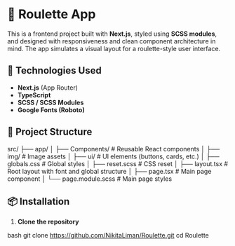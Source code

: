 # 🎰 Roulette App

This is a frontend project built with **Next.js**, styled using **SCSS modules**, and designed with responsiveness and clean component architecture in mind. The app simulates a visual layout for a roulette-style user interface.

## 🚀 Technologies Used

- **Next.js** (App Router)
- **TypeScript**
- **SCSS / SCSS Modules**
- **Google Fonts (Roboto)**

## 📁 Project Structure

src/
├── app/
│ ├── Components/ # Reusable React components
│ ├── img/ # Image assets
│ ├── ui/ # UI elements (buttons, cards, etc.)
│ ├── globals.css # Global styles
│ ├── reset.scss # CSS reset
│ ├── layout.tsx # Root layout with font and global structure
│ ├── page.tsx # Main page component
│ └── page.module.scss # Main page styles

## 📦 Installation

1. **Clone the repository**

bash
git clone https://github.com/NikitaLiman/Roulette.git
cd Roulette
